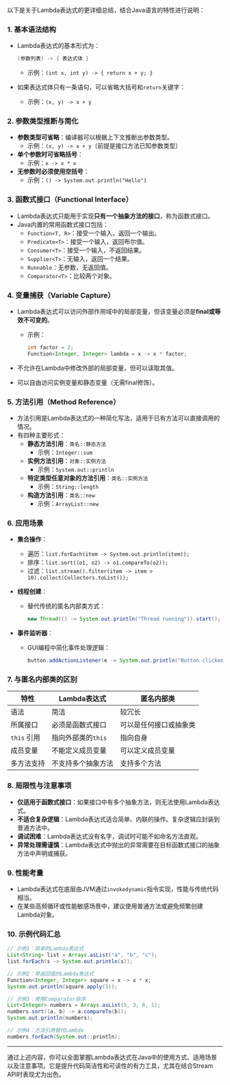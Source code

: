以下是关于Lambda表达式的更详细总结，结合Java语言的特性进行说明：

### 1. **基本语法结构**
- Lambda表达式的基本形式为：
  ```java
  (参数列表) -> { 表达式体 }
  ```

    - 示例：`(int x, int y) -> { return x + y; }`
- 如果表达式体只有一条语句，可以省略大括号和`return`关键字：
    - 示例：`(x, y) -> x + y`

### 2. **参数类型推断与简化**
- **参数类型可省略**：编译器可以根据上下文推断出参数类型。
    - 示例：`(x, y) -> x + y`（前提是接口方法已知参数类型）
- **单个参数时可省略括号**：
    - 示例：`x -> x * x`
- **无参数时必须使用空括号**：
    - 示例：`() -> System.out.println("Hello")`

### 3. **函数式接口（Functional Interface）**
- Lambda表达式只能用于实现**只有一个抽象方法的接口**，称为函数式接口。
- Java内置的常用函数式接口包括：
    - `Function<T, R>`：接受一个输入，返回一个输出。
    - `Predicate<T>`：接受一个输入，返回布尔值。
    - `Consumer<T>`：接受一个输入，不返回结果。
    - `Supplier<T>`：无输入，返回一个结果。
    - `Runnable`：无参数，无返回值。
    - `Comparator<T>`：比较两个对象。

### 4. **变量捕获（Variable Capture）**
- Lambda表达式可以访问外部作用域中的局部变量，但该变量必须是**final或等效不可变的**。
    - 示例：
      ```java
      int factor = 2;
      Function<Integer, Integer> lambda = x -> x * factor;
      ```

- 不允许在Lambda中修改外部的局部变量，但可以读取其值。
- 可以自由访问实例变量和静态变量（无需final修饰）。

### 5. **方法引用（Method Reference）**
- 方法引用是Lambda表达式的一种简化写法，适用于已有方法可以直接调用的情况。
- 有四种主要形式：
    - **静态方法引用**：`类名::静态方法`
        - 示例：`Integer::sum`
    - **实例方法引用**：`对象::实例方法`
        - 示例：`System.out::println`
    - **特定类型任意对象的方法引用**：`类名::实例方法`
        - 示例：`String::length`
    - **构造方法引用**：`类名::new`
        - 示例：`ArrayList::new`

### 6. **应用场景**
- **集合操作**：
    - 遍历：`list.forEach(item -> System.out.println(item));`
    - 排序：`list.sort((o1, o2) -> o1.compareTo(o2));`
    - 过滤：`list.stream().filter(item -> item > 10).collect(Collectors.toList());`
- **线程创建**：
    - 替代传统的匿名内部类方式：
      ```java
      new Thread(() -> System.out.println("Thread running")).start();
      ```

- **事件监听器**：
    - GUI编程中简化事件处理逻辑：
      ```java
      button.addActionListener(e -> System.out.println("Button clicked"));
      ```


### 7. **与匿名内部类的区别**
| 特性 | Lambda表达式 | 匿名内部类 |
|------|---------------|--------------|
| 语法 | 简洁 | 较冗长 |
| 所属接口 | 必须是函数式接口 | 可以是任何接口或抽象类 |
| `this` 引用 | 指向外部类的`this` | 指向自身 |
| 成员变量 | 不能定义成员变量 | 可以定义成员变量 |
| 多方法支持 | 不支持多个抽象方法 | 支持多个方法 |

### 8. **局限性与注意事项**
- **仅适用于函数式接口**：如果接口中有多个抽象方法，则无法使用Lambda表达式。
- **不适合复杂逻辑**：Lambda表达式适合简单、内联的操作。复杂逻辑应封装到普通方法中。
- **调试困难**：Lambda表达式没有名字，调试时可能不如命名方法直观。
- **异常处理需谨慎**：Lambda表达式中抛出的异常需要在目标函数式接口的抽象方法中声明或捕获。

### 9. **性能考量**
- Lambda表达式在底层由JVM通过`invokedynamic`指令实现，性能与传统代码相当。
- 在某些高频循环或性能敏感场景中，建议使用普通方法或避免频繁创建Lambda对象。

### 10. **示例代码汇总**

```java
// 示例1：简单的Lambda表达式
List<String> list = Arrays.asList("a", "b", "c");
list.forEach(s -> System.out.println(s));

// 示例2：带返回值的Lambda表达式
Function<Integer, Integer> square = x -> x * x;
System.out.println(square.apply(5));

// 示例3：使用Comparator排序
List<Integer> numbers = Arrays.asList(5, 3, 8, 1);
numbers.sort((a, b) -> a.compareTo(b));
System.out.println(numbers);

// 示例4：方法引用替代Lambda
numbers.forEach(System.out::println);
```


---

通过上述内容，你可以全面掌握Lambda表达式在Java中的使用方式、适用场景以及注意事项。它是提升代码简洁性和可读性的有力工具，尤其在结合Stream API时表现尤为出色。